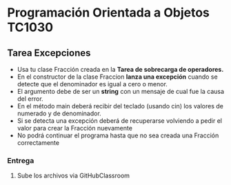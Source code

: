 # Programación Orientada a Objetos TC1030

## Tarea Excepciones

- Usa tu clase Fracción creada en la **Tarea de sobrecarga de operadores.**
- En el constructor de la clase Fraccion **lanza una excepción** cuando se detecte que el denominador es igual a cero o menor.
- El argumento debe de ser un **string** con un mensaje de cual fue la causa del error. 
- En el método main deberá recibir del teclado (usando cin) los valores de numerado y de denominador.
- Si se detecta una excepción deberá de recuperarse volviendo a pedir el valor para crear la Fracción nuevamente
- No podrá continuar el programa hasta que no sea creada una Fracción correctamente


### Entrega

1. Sube los archivos via GitHubClassroom
